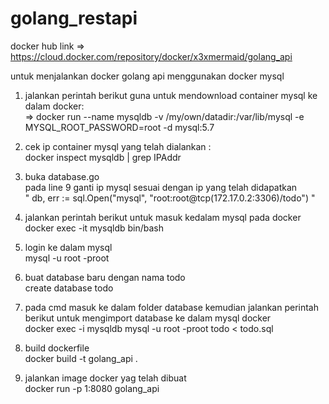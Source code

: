 # <h1>golang_restapi</h1>

docker hub link => https://cloud.docker.com/repository/docker/x3xmermaid/golang_api

untuk menjalankan docker golang api menggunakan docker mysql
1. jalankan perintah berikut guna untuk mendownload container mysql ke dalam docker:<br>
</n>=> docker run --name mysqldb -v /my/own/datadir:/var/lib/mysql -e MYSQL_ROOT_PASSWORD=root -d mysql:5.7

2. cek ip container mysql yang telah dialankan :<br>
docker inspect mysqldb | grep IPAddr

3. buka database.go<br>
pada line 9 ganti ip mysql sesuai dengan ip yang telah didapatkan<br>
" db, err := sql.Open("mysql", "root:root@tcp(172.17.0.2:3306)/todo") "
 
4. jalankan perintah berikut untuk masuk kedalam mysql pada docker<br>
docker exec -it mysqldb bin/bash

5. login ke dalam mysql<br>
mysql -u root -proot
					
6. buat database baru dengan nama todo<br>
create database todo

7. pada cmd masuk ke dalam folder database kemudian jalankan perintah berikut untuk mengimport database ke dalam mysql docker<br>
docker exec -i mysqldb mysql -u root -proot todo < todo.sql

8. build dockerfile<br>
docker build -t golang_api .

9. jalankan image docker yag telah dibuat<br>
docker run -p 1:8080 golang_api

